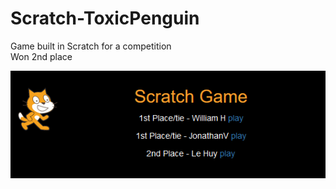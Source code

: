 # Scratch-ToxicPenguin
Game built in Scratch for a competition\
Won 2nd place

![Screenshot Of Placement](https://raw.githubusercontent.com/LehuyH/Scratch-ToxicPenguin/master/image.PNG "2nd place scratch comp")
